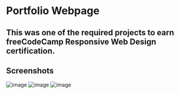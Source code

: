 # Portfolio Webpage
This was one of the required projects to earn freeCodeCamp Responsive Web Design certification.
---
## **Screenshots**
![image](https://github.com/user-attachments/assets/83847825-7853-4899-8823-3f75ca96e552)
![image](https://github.com/user-attachments/assets/10246017-bdd9-4126-989a-db176a26c61c)
![image](https://github.com/user-attachments/assets/d99d2669-d699-46a5-9df4-0b7194f07193)


